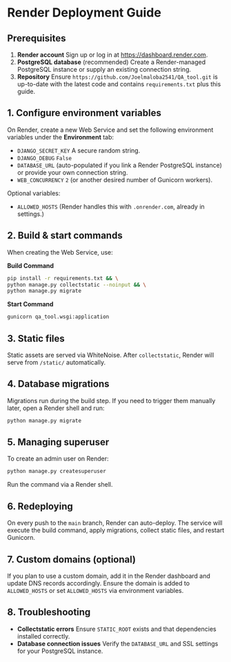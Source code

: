 # Render Deployment Guide

## Prerequisites
1. **Render account** Sign up or log in at https://dashboard.render.com.
2. **PostgreSQL database** (recommended) Create a Render-managed PostgreSQL instance or supply an existing connection string.
3. **Repository** Ensure `https://github.com/Joelmaloba2541/QA_tool.git` is up-to-date with the latest code and contains `requirements.txt` plus this guide.

## 1. Configure environment variables
On Render, create a new Web Service and set the following environment variables under the **Environment** tab:

- `DJANGO_SECRET_KEY` A secure random string.
- `DJANGO_DEBUG` `False`
- `DATABASE_URL` (auto-populated if you link a Render PostgreSQL instance) or provide your own connection string.
- `WEB_CONCURRENCY` `2` (or another desired number of Gunicorn workers).

Optional variables:
- `ALLOWED_HOSTS` (Render handles this with `.onrender.com`, already in settings.)

## 2. Build & start commands
When creating the Web Service, use:

**Build Command**
```bash
pip install -r requirements.txt && \
python manage.py collectstatic --noinput && \
python manage.py migrate
```

**Start Command**
```bash
gunicorn qa_tool.wsgi:application
```

## 3. Static files
Static assets are served via WhiteNoise. After `collectstatic`, Render will serve from `/static/` automatically.

## 4. Database migrations
Migrations run during the build step. If you need to trigger them manually later, open a Render shell and run:
```bash
python manage.py migrate
```

## 5. Managing superuser
To create an admin user on Render:
```bash
python manage.py createsuperuser
```
Run the command via a Render shell.

## 6. Redeploying
On every push to the `main` branch, Render can auto-deploy. The service will execute the build command, apply migrations, collect static files, and restart Gunicorn.

## 7. Custom domains (optional)
If you plan to use a custom domain, add it in the Render dashboard and update DNS records accordingly. Ensure the domain is added to `ALLOWED_HOSTS` or set `ALLOWED_HOSTS` via environment variables.

## 8. Troubleshooting
- **Collectstatic errors** Ensure `STATIC_ROOT` exists and that dependencies installed correctly.
- **Database connection issues** Verify the `DATABASE_URL` and SSL settings for your PostgreSQL instance.
